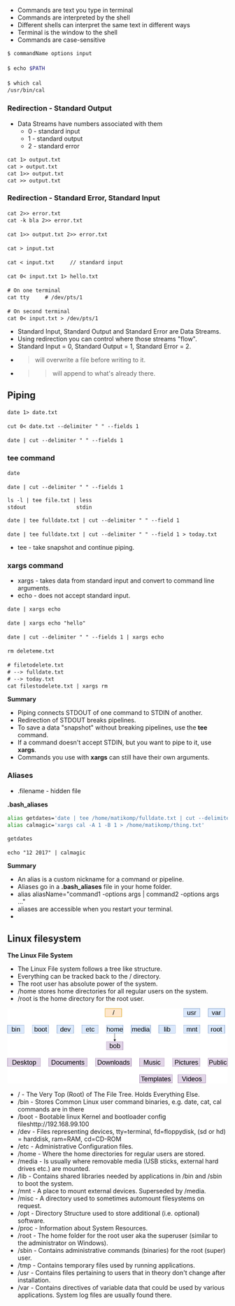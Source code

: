 - Commands are text you type in terminal
- Commands are interpreted by the shell
- Different shells can interpret the same text in different ways
- Terminal is the window to the shell
- Commands are case-sensitive

```bash
$ commandName options input

$ echo $PATH

$ which cal
/usr/bin/cal
```

### Redirection - Standard Output

- Data Streams have numbers associated with them
    - 0 - standard input
    - 1 - standard output
    - 2 - standard error

```console
cat 1> output.txt
cat > output.txt
cat 1>> output.txt
cat >> output.txt
```

### Redirection - Standard Error, Standard Input

```console
cat 2>> error.txt
cat -k bla 2>> error.txt

cat 1>> output.txt 2>> error.txt

cat > input.txt

cat < input.txt     // standard input

cat 0< input.txt 1> hello.txt

# On one terminal
cat tty     # /dev/pts/1

# On second terminal
cat 0< input.txt > /dev/pts/1
```

- Standard Input, Standard Output and Standard Error are Data Streams.
- Using redirection you can control where those streams "flow".
- Standard Input = 0, Standard Output = 1, Standard Error = 2.
- > will overwrite a file before writing to it.
- >> will append to what's already there.

## Piping

```console
date 1> date.txt

cut 0< date.txt --delimiter " " --fields 1

date | cut --delimiter " " --fields 1
```

### tee command

```console
date

date | cut --delimiter " " --fields 1
```

```
ls -l | tee file.txt | less
stdout                stdin
```

```console
date | tee fulldate.txt | cut --delimiter " " --field 1

date | tee fulldate.txt | cut --delimiter " " --field 1 > today.txt
```

- tee - take snapshot and continue piping.

### xargs command

- xargs - takes data from standard input and convert to command line arguments.
- echo - does not accept standard input.

```console
date | xargs echo

date | xargs echo "hello"

date | cut --delimiter " " --fields 1 | xargs echo

rm deleteme.txt

# filetodelete.txt
# --> fulldate.txt
# --> today.txt
cat filestodelete.txt | xargs rm
```

**Summary**
- Piping connects STDOUT of one command to STDIN of another.
- Redirection of STDOUT breaks pipelines.
- To save a data "snapshot" without breaking pipelines, use the **tee** command.
- If a command doesn't accept STDIN, but you want to pipe to it, use **xargs**.
- Commands you use with **xargs** can still have their own arguments.

### Aliases

- .filename - hidden file

**.bash_aliases**

```bash
alias getdates='date | tee /home/matikomp/fulldate.txt | cut --delimiter " " --fields 1 | tee /home/matikomp/shortdate.txt | xargs echo hello'
alias calmagic='xargs cal -A 1 -B 1 > /home/matikomp/thing.txt'
```

```console
getdates

echo "12 2017" | calmagic
```

**Summary**

- An alias is a custom nickname for a command or pipeline.
- Aliases go in a **.bash_aliases** file in your home folder.
- alias aliasName="command1 -options args | command2 -options args ..."
- aliases are accessible when you restart your terminal.
-

## Linux filesystem

**The Linux File System**

- The Linux File system follows a tree like structure.
- Everything can be tracked back to the / directory.
- The root user has absolute power of the system.
- /home stores home directories for all regular users on the system.
- /root is the home directory for the root user.

![Alt text](images/linux-filesystem.png "Linux filesystem")

- / - The Very Top (Root) of The File Tree. Holds Everything Else.
- /bin - Stores Common Linux user command binaries, e.g. date, cat, cal commands are in there
- /boot - Bootable linux Kernel and bootloader config fileshttp://192.168.99.100
- /dev - Files representing devices, tty=terminal, fd=floppydisk, (sd or hd) = harddisk, ram=RAM, cd=CD-ROM
- /etc - Administrative Configuration files.
- /home - Where the home directories for regular users are stored.
- /media - Is usually where removable media (USB sticks, external hard drives etc.) are mounted.
- /lib - Contains shared libraries needed by applications in /bin and /sbin to boot the system.
- /mnt - A place to mount external devices. Superseded by /media.
- /misc - A directory used to sometimes automount filesystems on request.
- /opt - Directory Structure used to store additional (i.e. optional) software.
- /proc - Information about System Resources.
- /root - The home folder for the root user aka the superuser (similar to the administrator on Windows).
- /sbin - Contains administrative commands (binaries) for the root (super) user.
- /tmp - Contains temporary files used by running applications.
- /usr - Contains files pertaining to users that in theory don't change after installation.
- /var - Contains directives of variable data that could be used by various applications. System log files are
usually found there.











